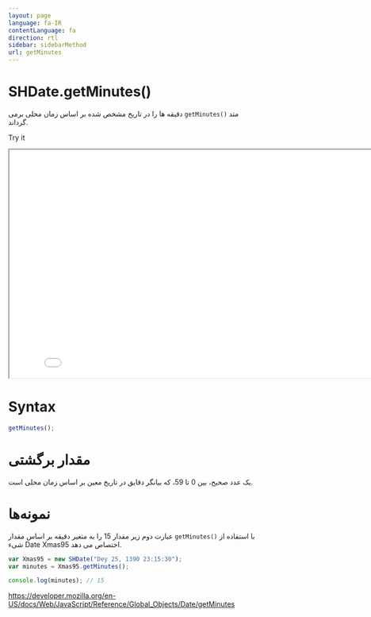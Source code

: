 ```yaml
---
layout: page
language: fa-IR
contentLanguage: fa
direction: rtl
sidebar: sidebarMethod
url: getMinutes
---
```


# SHDate.getMinutes()

متد <code dir="ltr">getMinutes()</code> دقیقه ها را در تاریخ مشخص شده بر اساس زمان محلی برمی گرداند.

Try it

<iframe style="width: 830px; height: 460px;" src="/SHDateTime-js/examples/live.html?function=getMinutes" title="MDN Web Docs Interactive Example" loading="lazy"></iframe>
<br/>

# Syntax

```js
getMinutes();
```

# مقدار برگشتی

یک عدد صحیح، بین 0 تا 59، که بیانگر دقایق در تاریخ معین بر اساس زمان محلی است.

# نمونه‌ها

با استفاده از <code dir="ltr">getMinutes()</code>
عبارت دوم زیر مقدار 15 را به متغیر دقیقه بر اساس مقدار شیء Date Xmas95 اختصاص می دهد.

```js
var Xmas95 = new SHDate("Dey 25, 1390 23:15:30");
var minutes = Xmas95.getMinutes();

console.log(minutes); // 15
```

https://developer.mozilla.org/en-US/docs/Web/JavaScript/Reference/Global_Objects/Date/getMinutes
